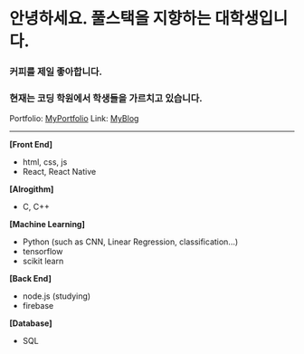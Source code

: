 # 안녕하세요. 풀스택을 지향하는 대학생입니다.
### 커피를 제일 좋아합니다.
### 현재는 코딩 학원에서 학생들을 가르치고 있습니다.

Portfolio: [MyPortfolio][port]
Link: [MyBlog][goblog]

[goblog]: https://medium.com/@smartosw "goBlog"
[port]: https://sleepyhood.github.io/osw_portfolio/#/

***

**[Front End]**
  * html, css, js
  * React, React Native

**[Alrogithm]**
  * C, C++

**[Machine Learning]**
  * Python (such as CNN, Linear Regression, classification...)
  * tensorflow
  * scikit learn

**[Back End]**
  * node.js (studying)
  * firebase
  
**[Database]**
  * SQL

